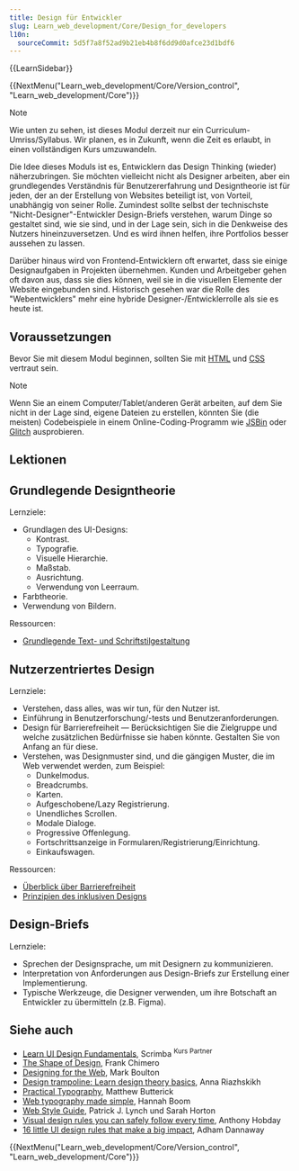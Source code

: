 ```yaml
---
title: Design für Entwickler
slug: Learn_web_development/Core/Design_for_developers
l10n:
  sourceCommit: 5d5f7a8f52ad9b21eb4b8f6dd9d0afce23d1bdf6
---
```


{{LearnSidebar}}

{{NextMenu("Learn_web_development/Core/Version_control", "Learn_web_development/Core")}}

> [!NOTE]
> Wie unten zu sehen, ist dieses Modul derzeit nur ein Curriculum-Umriss/Syllabus. Wir planen, es in Zukunft, wenn die Zeit es erlaubt, in einen vollständigen Kurs umzuwandeln.

Die Idee dieses Moduls ist es, Entwicklern das Design Thinking (wieder) näherzubringen. Sie möchten vielleicht nicht als Designer arbeiten, aber ein grundlegendes Verständnis für Benutzererfahrung und Designtheorie ist für jeden, der an der Erstellung von Websites beteiligt ist, von Vorteil, unabhängig von seiner Rolle. Zumindest sollte selbst der technischste "Nicht-Designer"-Entwickler Design-Briefs verstehen, warum Dinge so gestaltet sind, wie sie sind, und in der Lage sein, sich in die Denkweise des Nutzers hineinzuversetzen. Und es wird ihnen helfen, ihre Portfolios besser aussehen zu lassen.

Darüber hinaus wird von Frontend-Entwicklern oft erwartet, dass sie einige Designaufgaben in Projekten übernehmen. Kunden und Arbeitgeber gehen oft davon aus, dass sie dies können, weil sie in die visuellen Elemente der Website eingebunden sind. Historisch gesehen war die Rolle des "Webentwicklers" mehr eine hybride Designer-/Entwicklerrolle als sie es heute ist.

## Voraussetzungen

Bevor Sie mit diesem Modul beginnen, sollten Sie mit [HTML](/de/docs/Learn_web_development/Core/Structuring_content) und [CSS](/de/docs/Learn_web_development/Core/Styling_basics) vertraut sein.

> [!NOTE]
> Wenn Sie an einem Computer/Tablet/anderen Gerät arbeiten, auf dem Sie nicht in der Lage sind, eigene Dateien zu erstellen, könnten Sie (die meisten) Codebeispiele in einem Online-Coding-Programm wie [JSBin](https://jsbin.com/) oder [Glitch](https://glitch.com/) ausprobieren.

## Lektionen

## Grundlegende Designtheorie

Lernziele:

- Grundlagen des UI-Designs:
  - Kontrast.
  - Typografie.
  - Visuelle Hierarchie.
  - Maßstab.
  - Ausrichtung.
  - Verwendung von Leerraum.
- Farbtheorie.
- Verwendung von Bildern.

Ressourcen:

- [Grundlegende Text- und Schriftstilgestaltung](/de/docs/Learn_web_development/Core/Text_styling/Fundamentals)

## Nutzerzentriertes Design

Lernziele:

- Verstehen, dass alles, was wir tun, für den Nutzer ist.
- Einführung in Benutzerforschung/-tests und Benutzeranforderungen.
- Design für Barrierefreiheit — Berücksichtigen Sie die Zielgruppe und welche zusätzlichen Bedürfnisse sie haben könnte. Gestalten Sie von Anfang an für diese.
- Verstehen, was Designmuster sind, und die gängigen Muster, die im Web verwendet werden, zum Beispiel:
  - Dunkelmodus.
  - Breadcrumbs.
  - Karten.
  - Aufgeschobene/Lazy Registrierung.
  - Unendliches Scrollen.
  - Modale Dialoge.
  - Progressive Offenlegung.
  - Fortschrittsanzeige in Formularen/Registrierung/Einrichtung.
  - Einkaufswagen.

Ressourcen:

- [Überblick über Barrierefreiheit](/de/docs/Learn_web_development/Core/Accessibility)
- [Prinzipien des inklusiven Designs](https://inclusivedesignprinciples.info/)

## Design-Briefs

Lernziele:

- Sprechen der Designsprache, um mit Designern zu kommunizieren.
- Interpretation von Anforderungen aus Design-Briefs zur Erstellung einer Implementierung.
- Typische Werkzeuge, die Designer verwenden, um ihre Botschaft an Entwickler zu übermitteln (z.B. Figma).

## Siehe auch

- [Learn UI Design Fundamentals](https://scrimba.com/learn/design?via=mdn), Scrimba <sup>Kurs Partner</sup>
- [The Shape of Design](https://shapeofdesignbook.com/chapters/00-introduction/), Frank Chimero
- [Designing for the Web](https://designingfortheweb.co.uk/), Mark Boulton
- [Design trampoline: Learn design theory basics](https://designtrampoline.org/), Anna Riazhskikh
- [Practical Typography](https://practicaltypography.com/), Matthew Butterick
- [Web typography made simple](https://designforweb.org/vis/chapter2-typography/typelab-by-HannahBoom/), Hannah Boom
- [Web Style Guide](https://webstyleguide.com/), Patrick J. Lynch und Sarah Horton
- [Visual design rules you can safely follow every time](https://anthonyhobday.com/sideprojects/saferules/), Anthony Hobday
- [16 little UI design rules that make a big impact](https://www.adhamdannaway.com/blog/ui-design/16-ui-design-rules), Adham Dannaway

{{NextMenu("Learn_web_development/Core/Version_control", "Learn_web_development/Core")}}

